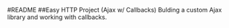 #README
##Easy HTTP Project (Ajax w/ Callbacks)
Bulding a custom Ajax library and working with callbacks. 
